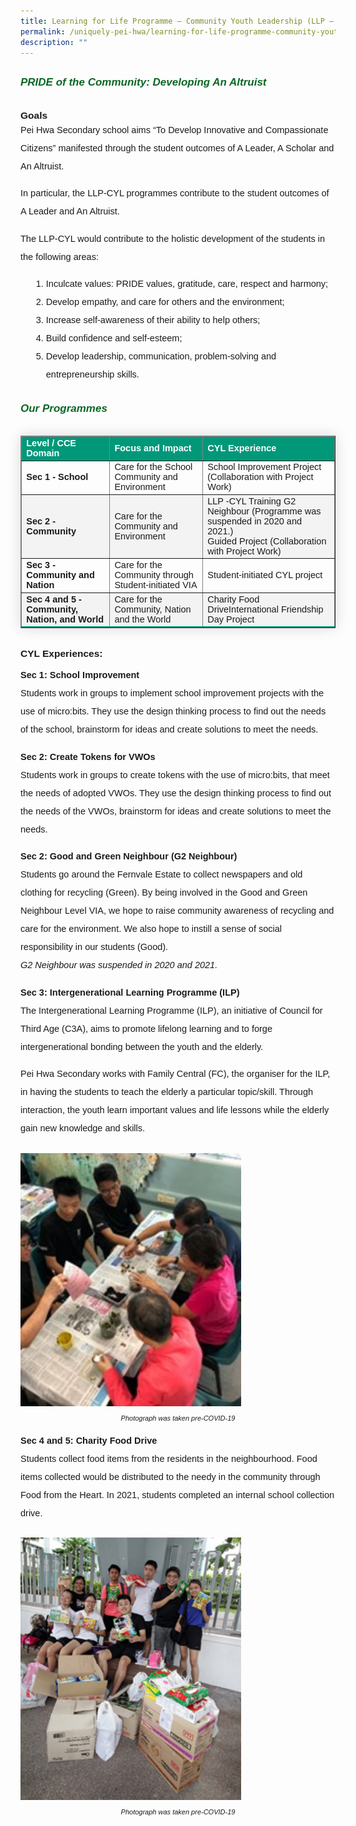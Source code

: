 ```yaml
---
title: Learning for Life Programme – Community Youth Leadership (LLP – CYL)
permalink: /uniquely-pei-hwa/learning-for-life-programme-community-youth-leadership-llp-cyl/
description: ""
---
```

<h6 style="color:#0B6623;font-family:sans-serif;font-weight:bold;margin-top:30px;"><strong style="font-family:sans-serif;font-size:17px;color:#0B6623;">PRIDE of the Community: Developing An Altruist</strong></h6>

<p style="margin-top:5px;margin-bottom:0;font-size:15.5px;"><strong style="font-family:sans-serif;">Goals</strong></p>

<p style="font-size:14.5px; line-height:2;margin-top:0px;font-family:sans-serif;">Pei Hwa Secondary school aims “To Develop Innovative and Compassionate Citizens” manifested through the student outcomes of A Leader, A Scholar and An Altruist.</p>

<p style="margin-top:0px;font-size:14.5px; line-height:2;font-family:sans-serif;">In particular, the LLP-CYL programmes contribute to the student outcomes of A Leader and An Altruist.</p>

<p style="margin-top:0px;font-size:14.5px; line-height:2;font-family:sans-serif;">The LLP-CYL would contribute to the holistic development of the students in the following areas:</p>

<ol style="margin-top:5px;">
<li style="font-size:14.5px; line-height:2;margin-left:17px;font-family:sans-serif;">Inculcate values: PRIDE values, gratitude, care, respect and harmony;</li>
<li style="font-size:14.5px; line-height:2;margin-left:17px;font-family:sans-serif;">Develop empathy, and care for others and the environment;</li>
<li style="font-size:14.5px; line-height:2;margin-left:17px;font-family:sans-serif;">Increase self-awareness of their ability to help others;</li>
<li style="font-size:14.5px; line-height:2;margin-left:17px;font-family:sans-serif;">Build confidence and self-esteem;</li>
<li style="font-size:14.5px; line-height:2;margin-left:17px;font-family:sans-serif;">Develop leadership, communication, problem-solving and entrepreneurship skills.</li>
</ol>

<h6 style="color:#0B6623;font-family:sans-serif;font-weight:bold;margin-top:30px;"><strong style="font-family:sans-serif;font-size:17px;color:#0B6623;">Our Programmes</strong></h6>

<table border="1" style="border-collapse: collapse;margin: 25px 0;font-size:14.5px;font-family: sans-serif;box-shadow: 0 0 20px rgba(0, 0, 0, 0.15);">
<thead style="background-color: #009879; font-weight: bold; font-size: 14.5px;">
<tr>
				<td style="text-align:left;color:white;font-family:sans-serif;">Level / CCE Domain</td>
				<td style="text-align:left;color:white;font-family:sans-serif;">Focus and Impact</td>
				<td style="text-align:left;color:white;font-family:sans-serif;">CYL Experience</td>
	</tr>
</thead>
	
<tbody>
<tr>
				<td><strong style="font-family:sans-serif;">Sec 1 - School</strong></td>
				<td style="font-family:sans-serif;margin-bottom:5px;">Care for the School Community and Environment</td>
				<td style="font-family:sans-serif;margin-bottom:5px;">School Improvement Project (Collaboration with Project Work)</td>
	</tr>

<tr style="background-color: #f3f3f3;">
				<td><strong style="font-family:sans-serif;">Sec 2 - Community</strong></td>
				<td style="font-family:sans-serif;margin-bottom:5px;">Care for the Community and Environment</td>
				<td style="font-family:sans-serif;margin-bottom:5px;">LLP -CYL Training G2 Neighbour (Programme was suspended in 2020 and 2021.)<br>Guided Project (Collaboration with Project Work)</td>
	</tr>
			
<tr>
				<td><strong style="font-family:sans-serif;">Sec 3 - Community and Nation</strong></td>
				<td style="font-family:sans-serif;margin-bottom:5px;">Care for the Community through Student-initiated VIA</td>
				<td style="font-family:sans-serif;margin-bottom:5px;">Student-initiated CYL project</td>
	</tr>
			
<tr style="background-color: #f3f3f3;border-bottom: 2px solid #009879;">
				<td><strong style="font-family:sans-serif;">Sec 4 and 5 -Community, Nation, and World	</strong></td>
				<td style="font-family:sans-serif;margin-bottom:5px;">Care for the Community, Nation and the World</td>
				<td style="font-family:sans-serif;margin-bottom:5px;">Charity Food DriveInternational Friendship Day Project</td>
	</tr>
			
</tbody>
</table>

<p style="line-height:2;margin-top:5px;margin-bottom:0;font-family:sans-serif;font-size:15.5px;"><strong style="font-family:sans-serif;">CYL Experiences:</strong></p>

<p style="font-size:14.5px; line-height:2;margin-top:5px;margin-bottom:0;font-family:sans-serif;"><strong style="font-family:sans-serif;">Sec 1: School Improvement</strong></p>

<p style="font-size:14.5px; line-height:2;margin-top:0px;font-family:sans-serif;">Students work in groups to implement school improvement projects with the use of micro:bits. They use the design thinking process to find out the needs of the school, brainstorm for ideas and create solutions to meet the needs.</p>

<p style="font-size:14.5px;line-height:2;margin-top:5px;margin-bottom:0;font-family:sans-serif;"><strong style="font-family:sans-serif;">Sec 2: Create Tokens for VWOs</strong></p>
<p style="font-size:14.5px; line-height:2;margin-top:0px;font-family:sans-serif;">Students work in groups to create tokens with the use of micro:bits, that meet the needs of adopted VWOs. They use the design thinking process to find out the needs of the VWOs, brainstorm for ideas and create solutions to meet the needs.</p>

<p style="font-size:14.5px;line-height:2;margin-top:5px;margin-bottom:0;font-family:sans-serif;"><strong style="font-family:sans-serif;">Sec 2: Good and Green Neighbour (G2 Neighbour)</strong></p>
<p style="font-size:14.5px; line-height:2;margin-top: 0px;font-family:sans-serif;">Students go around the Fernvale Estate to collect newspapers and old clothing for recycling (Green). By being involved in the Good and Green Neighbour Level VIA, we hope to raise community awareness of recycling and care for the environment. We also hope to instill a sense of social responsibility in our students (Good).
<br><em style="font-family:sans-serif;">G2 Neighbour was suspended in 2020 and 2021.</em></p>

<p style="font-size:14.5px; line-height:2;margin-top:5px;margin-bottom:0;font-family:sans-serif;"><strong style="font-family:sans-serif;">Sec 3: Intergenerational Learning Programme (ILP)</strong></p>
<p style="font-size:14.5px; line-height:2;margin-top:0px;font-family:sans-serif;">The Intergenerational Learning Programme (ILP), an initiative of Council for Third Age (C3A), aims to promote lifelong learning and to forge intergenerational bonding between the youth and the elderly.</p>
<p style="margin-top:0px;font-size:14.5px; line-height:2;font-family:sans-serif;">Pei Hwa Secondary works with Family Central (FC), the organiser for the ILP, in having the students to teach the elderly a particular topic/skill. Through interaction, the youth learn important values and life lessons while the elderly gain new knowledge and skills.</p>

<img style="width: 70%;margin-top:10px;" src="/images/LLP-01.jpg">
<p style="font-size:11px; line-height:2;text-align:center; margin-top:5px;"><em style="font-family:sans-serif;">Photograph was taken pre-COVID-19</em></p>

<p style="font-size:14.5px; line-height:2;margin-top:5px;margin-bottom:0;font-family:sans-serif;"><strong style="font-family:sans-serif;">Sec 4 and 5: Charity Food Drive</strong></p>
<p style="font-size:14.5px; line-height:2;margin-top:0px;font-family:sans-serif;">Students collect food items from the residents in the neighbourhood. Food items collected would be distributed to the needy in the community through Food from the Heart. In 2021, students completed an internal school collection drive.</p>

<img style="width: 70%;margin-top:10px;" src="/images/LLP-02.jpg">
<p style="font-size:11px; line-height:2; text-align:center; margin-top:5px;"><em style="font-family:sans-serif;">Photograph was taken pre-COVID-19</em></p>